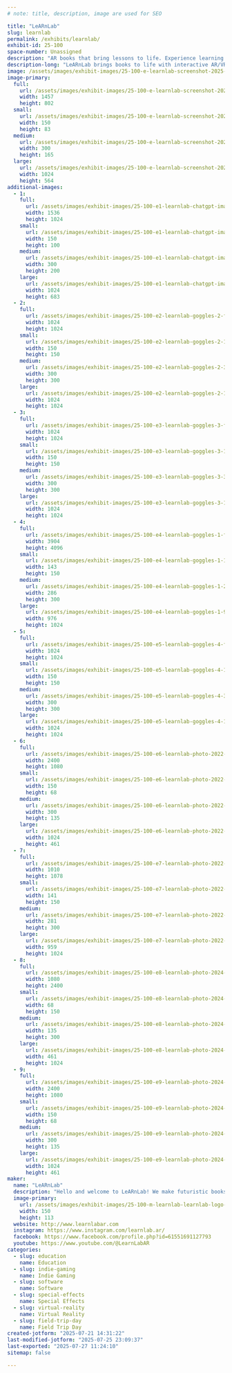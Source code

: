 ```yaml
---
# note: title, description, image are used for SEO

title: "LeARnLab"
slug: learnlab
permalink: /exhibits/learnlab/
exhibit-id: 25-100
space-number: Unassigned
description: "AR books that bring lessons to life. Experience learning by seeing, exploring & hearing!"
description-long: "LeARnLab brings books to life with interactive AR/VR adventures! Our vibrant, educational stories leap off the page. They're perfect for curious kids, busy parents, and forward-thinking teachers. Think science, history, and imagination with digital 3D experiences that teach as much as they wow. Enhance reading, spark creativity, and upgrade every learning moment in a way you've never experienced before!"
image: /assets/images/exhibit-images/25-100-e-learnlab-screenshot-2025-07-03-151933-300x165.jpg
image-primary: 
  full:
    url: /assets/images/exhibit-images/25-100-e-learnlab-screenshot-2025-07-03-151933-full.jpg
    width: 1457
    height: 802
  small:
    url: /assets/images/exhibit-images/25-100-e-learnlab-screenshot-2025-07-03-151933-150x83.jpg
    width: 150
    height: 83
  medium:
    url: /assets/images/exhibit-images/25-100-e-learnlab-screenshot-2025-07-03-151933-300x165.jpg
    width: 300
    height: 165
  large:
    url: /assets/images/exhibit-images/25-100-e-learnlab-screenshot-2025-07-03-151933-1024x564.jpg
    width: 1024
    height: 564
additional-images: 
  - 1:
    full:
      url: /assets/images/exhibit-images/25-100-e1-learnlab-chatgpt-image-jun-6-2025-11-23-07-pm-full.png
      width: 1536
      height: 1024
    small:
      url: /assets/images/exhibit-images/25-100-e1-learnlab-chatgpt-image-jun-6-2025-11-23-07-pm-150x100.png
      width: 150
      height: 100
    medium:
      url: /assets/images/exhibit-images/25-100-e1-learnlab-chatgpt-image-jun-6-2025-11-23-07-pm-300x200.png
      width: 300
      height: 200
    large:
      url: /assets/images/exhibit-images/25-100-e1-learnlab-chatgpt-image-jun-6-2025-11-23-07-pm-1024x683.png
      width: 1024
      height: 683
  - 2:
    full:
      url: /assets/images/exhibit-images/25-100-e2-learnlab-goggles-2-full.png
      width: 1024
      height: 1024
    small:
      url: /assets/images/exhibit-images/25-100-e2-learnlab-goggles-2-150x150.png
      width: 150
      height: 150
    medium:
      url: /assets/images/exhibit-images/25-100-e2-learnlab-goggles-2-300x300.png
      width: 300
      height: 300
    large:
      url: /assets/images/exhibit-images/25-100-e2-learnlab-goggles-2-1024x1024.png
      width: 1024
      height: 1024
  - 3:
    full:
      url: /assets/images/exhibit-images/25-100-e3-learnlab-goggles-3-full.png
      width: 1024
      height: 1024
    small:
      url: /assets/images/exhibit-images/25-100-e3-learnlab-goggles-3-150x150.png
      width: 150
      height: 150
    medium:
      url: /assets/images/exhibit-images/25-100-e3-learnlab-goggles-3-300x300.png
      width: 300
      height: 300
    large:
      url: /assets/images/exhibit-images/25-100-e3-learnlab-goggles-3-1024x1024.png
      width: 1024
      height: 1024
  - 4:
    full:
      url: /assets/images/exhibit-images/25-100-e4-learnlab-goggles-1-full.png
      width: 3904
      height: 4096
    small:
      url: /assets/images/exhibit-images/25-100-e4-learnlab-goggles-1-143x150.png
      width: 143
      height: 150
    medium:
      url: /assets/images/exhibit-images/25-100-e4-learnlab-goggles-1-286x300.png
      width: 286
      height: 300
    large:
      url: /assets/images/exhibit-images/25-100-e4-learnlab-goggles-1-976x1024.png
      width: 976
      height: 1024
  - 5:
    full:
      url: /assets/images/exhibit-images/25-100-e5-learnlab-goggles-4-full.png
      width: 1024
      height: 1024
    small:
      url: /assets/images/exhibit-images/25-100-e5-learnlab-goggles-4-150x150.png
      width: 150
      height: 150
    medium:
      url: /assets/images/exhibit-images/25-100-e5-learnlab-goggles-4-300x300.png
      width: 300
      height: 300
    large:
      url: /assets/images/exhibit-images/25-100-e5-learnlab-goggles-4-1024x1024.png
      width: 1024
      height: 1024
  - 6:
    full:
      url: /assets/images/exhibit-images/25-100-e6-learnlab-photo-2022-07-29t17-03-38-full.jpeg
      width: 2400
      height: 1080
    small:
      url: /assets/images/exhibit-images/25-100-e6-learnlab-photo-2022-07-29t17-03-38-150x68.jpeg
      width: 150
      height: 68
    medium:
      url: /assets/images/exhibit-images/25-100-e6-learnlab-photo-2022-07-29t17-03-38-300x135.jpeg
      width: 300
      height: 135
    large:
      url: /assets/images/exhibit-images/25-100-e6-learnlab-photo-2022-07-29t17-03-38-1024x461.jpeg
      width: 1024
      height: 461
  - 7:
    full:
      url: /assets/images/exhibit-images/25-100-e7-learnlab-photo-2022-09-18t15-04-37-full.jpeg
      width: 1010
      height: 1078
    small:
      url: /assets/images/exhibit-images/25-100-e7-learnlab-photo-2022-09-18t15-04-37-141x150.jpeg
      width: 141
      height: 150
    medium:
      url: /assets/images/exhibit-images/25-100-e7-learnlab-photo-2022-09-18t15-04-37-281x300.jpeg
      width: 281
      height: 300
    large:
      url: /assets/images/exhibit-images/25-100-e7-learnlab-photo-2022-09-18t15-04-37-959x1024.jpeg
      width: 959
      height: 1024
  - 8:
    full:
      url: /assets/images/exhibit-images/25-100-e8-learnlab-photo-2024-02-05t20-54-51-full.jpeg
      width: 1080
      height: 2400
    small:
      url: /assets/images/exhibit-images/25-100-e8-learnlab-photo-2024-02-05t20-54-51-68x150.jpeg
      width: 68
      height: 150
    medium:
      url: /assets/images/exhibit-images/25-100-e8-learnlab-photo-2024-02-05t20-54-51-135x300.jpeg
      width: 135
      height: 300
    large:
      url: /assets/images/exhibit-images/25-100-e8-learnlab-photo-2024-02-05t20-54-51-461x1024.jpeg
      width: 461
      height: 1024
  - 9:
    full:
      url: /assets/images/exhibit-images/25-100-e9-learnlab-photo-2024-03-24t17-10-07-full.jpeg
      width: 2400
      height: 1080
    small:
      url: /assets/images/exhibit-images/25-100-e9-learnlab-photo-2024-03-24t17-10-07-150x68.jpeg
      width: 150
      height: 68
    medium:
      url: /assets/images/exhibit-images/25-100-e9-learnlab-photo-2024-03-24t17-10-07-300x135.jpeg
      width: 300
      height: 135
    large:
      url: /assets/images/exhibit-images/25-100-e9-learnlab-photo-2024-03-24t17-10-07-1024x461.jpeg
      width: 1024
      height: 461
maker: 
  name: "LeARnLab"
  description: "Hello and welcome to LeARnLab! We make futuristic books using AR and VR. Each page in our books comes to life in the form of a living, breathing 3D object. Make dinosaurs roar, watch planets spin, listen to a heart beat as blood flows through the chambers, or watch an engine come to life and roar with all cylinders!"
  image-primary:
    url: /assets/images/exhibit-images/25-100-m-learnlab-learnlab-logo-png-file-1-150x113.png
    width: 150
    height: 113
  website: http://www.learnlabar.com
  instagram: https://www.instagram.com/learnlab.ar/
  facebook: https://www.facebook.com/profile.php?id=61551691127793
  youtube: https://www.youtube.com/@LearnLabAR
categories: 
  - slug: education
    name: Education
  - slug: indie-gaming
    name: Indie Gaming
  - slug: software
    name: Software
  - slug: special-effects
    name: Special Effects
  - slug: virtual-reality
    name: Virtual Reality
  - slug: field-trip-day
    name: Field Trip Day
created-jotform: "2025-07-21 14:31:22"
last-modified-jotform: "2025-07-25 23:09:37"
last-exported: "2025-07-27 11:24:10"
sitemap: false

---
```

